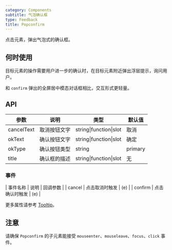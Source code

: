 ```yaml
---
category: Components
subtitle: 气泡确认框
type: Feedback
title: Popconfirm
---
```


点击元素，弹出气泡式的确认框。

## 何时使用

目标元素的操作需要用户进一步的确认时，在目标元素附近弹出浮层提示，询问用户。

和 `confirm` 弹出的全屏居中模态对话框相比，交互形式更轻量。

## API

| 参数 | 说明 | 类型 | 默认值 |
| --- | --- | --- | --- |
| cancelText | 取消按钮文字 | string\|function\|slot | 取消 |
| okText | 确认按钮文字 | string\|function\|slot | 确定 |
| okType | 确认按钮类型 | string | primary |
| title | 确认框的描述 | string\|function\|slot | 无 |

### 事件
| 事件名称 | 说明 | 回调参数 |
| cancel | 点击取消时触发 | (e) |
| confirm | 点击确认时触发 | (e) |

更多属性请参考 [Tooltip](#/cn/components/tooltip/API)。

## 注意

请确保 `Popconfirm` 的子元素能接受 `mouseenter`、`mouseleave`、`focus`、`click` 事件。
